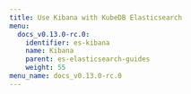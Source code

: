 ```yaml
---
title: Use Kibana with KubeDB Elasticsearch
menu:
  docs_v0.13.0-rc.0:
    identifier: es-kibana
    name: Kibana
    parent: es-elasticsearch-guides
    weight: 55
menu_name: docs_v0.13.0-rc.0
---
```

